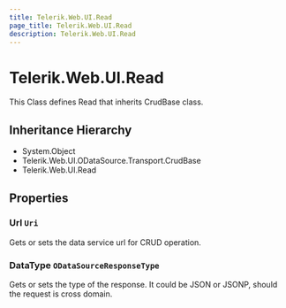 ```yaml
---
title: Telerik.Web.UI.Read
page_title: Telerik.Web.UI.Read
description: Telerik.Web.UI.Read
---
```


# Telerik.Web.UI.Read

This Class defines Read that inherits CrudBase class.

## Inheritance Hierarchy

* System.Object
* Telerik.Web.UI.ODataSource.Transport.CrudBase
* Telerik.Web.UI.Read

## Properties

###  Url `Uri`

Gets or sets the data service url for CRUD operation.

###  DataType `ODataSourceResponseType`

Gets or sets the type of the response. It could be JSON
            or JSONP, should the request is cross domain.

